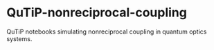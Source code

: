# QuTiP-nonreciprocal-coupling
QuTiP notebooks simulating nonreciprocal coupling in quantum optics systems. 
